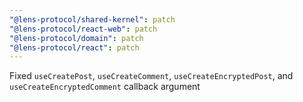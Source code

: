 ```yaml
---
"@lens-protocol/shared-kernel": patch
"@lens-protocol/react-web": patch
"@lens-protocol/domain": patch
"@lens-protocol/react": patch
---
```


Fixed `useCreatePost`, `useCreateComment`, `useCreateEncryptedPost`, and `useCreateEncryptedComment` callback argument
